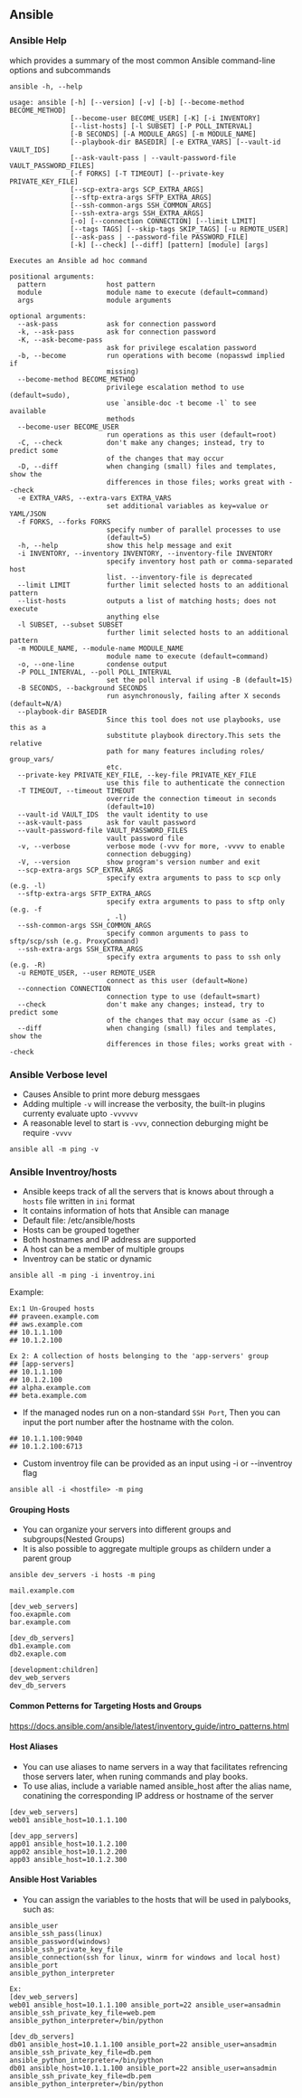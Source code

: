 ## Ansible
### Ansible Help
which provides a summary of the most common Ansible command-line options and subcommands
```
ansible -h, --help
```
```
usage: ansible [-h] [--version] [-v] [-b] [--become-method BECOME_METHOD]
               [--become-user BECOME_USER] [-K] [-i INVENTORY]
               [--list-hosts] [-l SUBSET] [-P POLL_INTERVAL]
               [-B SECONDS] [-A MODULE_ARGS] [-m MODULE_NAME]
               [--playbook-dir BASEDIR] [-e EXTRA_VARS] [--vault-id VAULT_IDS]
               [--ask-vault-pass | --vault-password-file VAULT_PASSWORD_FILES]
               [-f FORKS] [-T TIMEOUT] [--private-key PRIVATE_KEY_FILE]
               [--scp-extra-args SCP_EXTRA_ARGS]
               [--sftp-extra-args SFTP_EXTRA_ARGS]
               [--ssh-common-args SSH_COMMON_ARGS]
               [--ssh-extra-args SSH_EXTRA_ARGS]
               [-o] [--connection CONNECTION] [--limit LIMIT]
               [--tags TAGS] [--skip-tags SKIP_TAGS] [-u REMOTE_USER]
               [--ask-pass | --password-file PASSWORD_FILE]
               [-k] [--check] [--diff] [pattern] [module] [args]

Executes an Ansible ad hoc command

positional arguments:
  pattern               host pattern
  module                module name to execute (default=command)
  args                  module arguments

optional arguments:
  --ask-pass            ask for connection password
  -k, --ask-pass        ask for connection password
  -K, --ask-become-pass
                        ask for privilege escalation password
  -b, --become          run operations with become (nopasswd implied if
                        missing)
  --become-method BECOME_METHOD
                        privilege escalation method to use (default=sudo),
                        use `ansible-doc -t become -l` to see available
                        methods
  --become-user BECOME_USER
                        run operations as this user (default=root)
  -C, --check           don't make any changes; instead, try to predict some
                        of the changes that may occur
  -D, --diff            when changing (small) files and templates, show the
                        differences in those files; works great with --check
  -e EXTRA_VARS, --extra-vars EXTRA_VARS
                        set additional variables as key=value or YAML/JSON
  -f FORKS, --forks FORKS
                        specify number of parallel processes to use
                        (default=5)
  -h, --help            show this help message and exit
  -i INVENTORY, --inventory INVENTORY, --inventory-file INVENTORY
                        specify inventory host path or comma-separated host
                        list. --inventory-file is deprecated
  --limit LIMIT         further limit selected hosts to an additional pattern
  --list-hosts          outputs a list of matching hosts; does not execute
                        anything else
  -l SUBSET, --subset SUBSET
                        further limit selected hosts to an additional pattern
  -m MODULE_NAME, --module-name MODULE_NAME
                        module name to execute (default=command)
  -o, --one-line        condense output
  -P POLL_INTERVAL, --poll POLL_INTERVAL
                        set the poll interval if using -B (default=15)
  -B SECONDS, --background SECONDS
                        run asynchronously, failing after X seconds (default=N/A)
  --playbook-dir BASEDIR
                        Since this tool does not use playbooks, use this as a
                        substitute playbook directory.This sets the relative
                        path for many features including roles/ group_vars/
                        etc.
  --private-key PRIVATE_KEY_FILE, --key-file PRIVATE_KEY_FILE
                        use this file to authenticate the connection
  -T TIMEOUT, --timeout TIMEOUT
                        override the connection timeout in seconds
                        (default=10)
  --vault-id VAULT_IDS  the vault identity to use
  --ask-vault-pass      ask for vault password
  --vault-password-file VAULT_PASSWORD_FILES
                        vault password file
  -v, --verbose         verbose mode (-vvv for more, -vvvv to enable
                        connection debugging)
  -V, --version         show program's version number and exit
  --scp-extra-args SCP_EXTRA_ARGS
                        specify extra arguments to pass to scp only (e.g. -l)
  --sftp-extra-args SFTP_EXTRA_ARGS
                        specify extra arguments to pass to sftp only (e.g. -f
                        , -l)
  --ssh-common-args SSH_COMMON_ARGS
                        specify common arguments to pass to sftp/scp/ssh (e.g. ProxyCommand)
  --ssh-extra-args SSH_EXTRA_ARGS
                        specify extra arguments to pass to ssh only (e.g. -R)
  -u REMOTE_USER, --user REMOTE_USER
                        connect as this user (default=None)
  --connection CONNECTION
                        connection type to use (default=smart)
  --check               don't make any changes; instead, try to predict some
                        of the changes that may occur (same as -C)
  --diff                when changing (small) files and templates, show the
                        differences in those files; works great with --check
```
### Ansible Verbose level
* Causes Ansible to print more deburg messgaes 
* Adding multiple `-v` will increase the verbosity, the built-in plugins currenty evaluate upto `-vvvvvv`
* A reasonable level to start is `-vvv`, connection deburging might be require `-vvvv`
```
ansible all -m ping -v
```
### Ansible Inventroy/hosts
* Ansible keeps track of all the servers that is knows about through a `hosts` file written in `ini` format
* It contains information of hots that Ansible can manage
* Default file: /etc/ansible/hosts
* Hosts can be grouped together
* Both hostnames and IP address are supported
* A host can be a member of multiple groups
* Inventroy can be static or dynamic

```
ansible all -m ping -i inventroy.ini
```
Example:
````
Ex:1 Un-Grouped hosts
## praveen.example.com
## aws.example.com
## 10.1.1.100
## 10.1.2.100

Ex 2: A collection of hosts belonging to the 'app-servers' group
## [app-servers]
## 10.1.1.100
## 10.1.2.100
## alpha.example.com
## beta.example.com
````
* If the managed nodes run on a non-standard `SSH Port`, Then you can input the port number after the hostname with the colon.
```
## 10.1.1.100:9040
## 10.1.2.100:6713
```
* Custom inventroy file can be provided as an input using -i or --inventroy flag
```
ansible all -i <hostfile> -m ping
```
#### Grouping Hosts
* You can organize your servers into different groups and subgroups(Nested Groups)
* It is also possible to aggregate multiple groups as childern under a parent group

```
ansible dev_servers -i hosts -m ping
```
```
mail.example.com

[dev_web_servers]
foo.exapmle.com
bar.example.com

[dev_db_servers]
db1.example.com
db2.exaple.com

[development:children]
dev_web_servers
dev_db_servers
```
#### Common Petterns for Targeting Hosts and Groups
https://docs.ansible.com/ansible/latest/inventory_guide/intro_patterns.html

#### Host Aliases
* You can use aliases to name servers in a way that facilitates refrencing those servers later, when runing commands and play books.
* To use alias, include a variable named ansible_host after the alias name, conatining the corresponding IP address or hostname of the server

```
[dev_web_servers]
web01 ansible_host=10.1.1.100

[dev_app_servers]
app01 ansible_host=10.1.2.100
app02 ansible_host=10.1.2.200
app03 ansible_host=10.1.2.300
```

#### Ansible Host Variables
* You can assign the variables to the hosts that will be used in palybooks, such as:
```
ansible_user
ansible_ssh_pass(linux)
ansible_password(windows)
ansible_ssh_private_key_file
ansible_connection(ssh for linux, winrm for windows and local host)
ansible_port
ansible_python_interpreter
```
```
Ex:
[dev_web_servers]
web01 ansible_host=10.1.1.100 ansible_port=22 ansible_user=ansadmin ansible_ssh_private_key_file=web.pem ansible_python_interpreter=/bin/python

[dev_db_servers]
db01 ansible_host=10.1.1.100 ansible_port=22 ansible_user=ansadmin ansible_ssh_private_key_file=db.pem ansible_python_interpreter=/bin/python
db01 ansible_host=10.1.1.100 ansible_port=22 ansible_user=ansadmin ansible_ssh_private_key_file=db.pem ansible_python_interpreter=/bin/python
```












